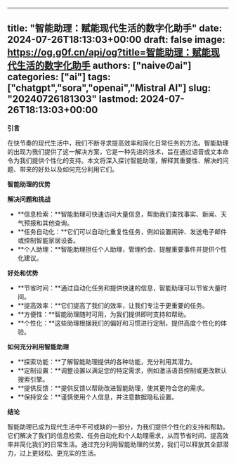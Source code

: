 
---
title: "智能助理：赋能现代生活的数字化助手"
date: 2024-07-26T18:13:03+00:00
draft: false
image: https://og.g0f.cn/api/og?title=智能助理：赋能现代生活的数字化助手
authors: ["naiveのai"]
categories: ["ai"]
tags: ["chatgpt","sora","openai","Mistral AI"]
slug: "20240726181303"
lastmod: 2024-07-26T18:13:03+00:00
---
**引言**

在快节奏的现代生活中，我们不断寻求提高效率和简化日常任务的方法。智能助理的出现为我们提供了这一解决方案，它是一种先进的技术，旨在通过语音或文本命令为我们提供个性化的支持。本文将深入探讨智能助理，解释其重要性、解决的问题、带来的好处以及如何充分利用它们。

**智能助理的优势**

**解决问题和挑战**

* **信息检索：**智能助理可快速访问大量信息，帮助我们查找事实、新闻、天气预报和其他查询。
* **任务自动化：**它们可以自动化重复性任务，例如设置闹钟、发送电子邮件或控制智能家居设备。
* **个人助理：**智能助理担任个人助理，管理约会、提醒重要事件并提供个性化建议。

**好处和优势**

* **节省时间：**通过自动化任务和提供快速的信息，智能助理可以节省大量时间。
* **提高效率：**它们提高了我们的效率，让我们专注于更重要的任务。
* **方便性：**智能助理随时可用，为我们提供即时支持和帮助。
* **个性化：**这些助理根据我们的偏好和习惯进行定制，提供高度个性化的体验。

**如何充分利用智能助理**

* **探索功能：**了解智能助理提供的各种功能，充分利用其潜力。
* **定制设置：**调整设置以满足您的特定需求，例如激活语音控制或更改默认搜索引擎。
* **提供反馈：**提供反馈以帮助改进智能助理，使其更符合您的需求。
* **保持安全：**谨慎使用个人信息，并注意数据隐私设置。

**结论**

智能助理已成为现代生活中不可或缺的一部分，为我们提供个性化的支持和帮助。它们解决了我们的信息检索、任务自动化和个人助理需求，从而节省时间、提高效率并简化我们的日常生活。通过充分利用智能助理的优势，我们可以释放其全部潜力，过上更轻松、更充实的生活。
